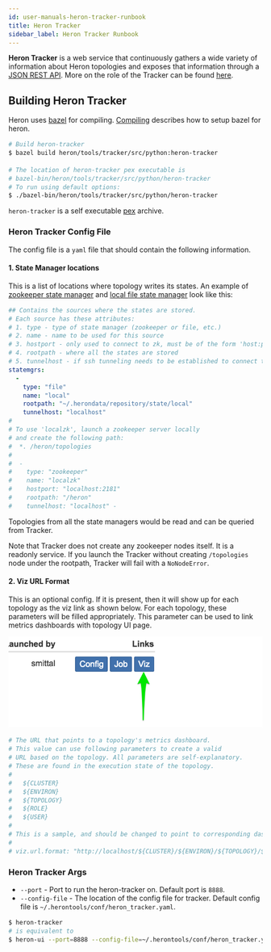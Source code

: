 ```yaml
---
id: user-manuals-heron-tracker-runbook
title: Heron Tracker
sidebar_label: Heron Tracker Runbook
---
```


**Heron Tracker** is a web service that continuously gathers a wide
variety of information about Heron topologies and exposes
that information through a [JSON REST API](../heron-tracker-api).
More on the role of the Tracker can be found
[here](../../concepts/architecture#heron-tracker).

## Building Heron Tracker

Heron uses [bazel](http://bazel.io/) for compiling.
[Compiling](../../developers/compiling/compiling) describes how to setup bazel
for heron.

```bash
# Build heron-tracker
$ bazel build heron/tools/tracker/src/python:heron-tracker

# The location of heron-tracker pex executable is
# bazel-bin/heron/tools/tracker/src/python/heron-tracker
# To run using default options:
$ ./bazel-bin/heron/tools/tracker/src/python/heron-tracker
```

`heron-tracker` is a self executable
[pex](https://pex.readthedocs.io/en/latest/whatispex.html) archive.

### Heron Tracker Config File

The config file is a `yaml` file that should contain the following information.

#### 1. State Manager locations

This is a list of locations where topology writes its states. An example of
[zookeeper state manager](../deployment/statemanagers/zookeeper) and
[local file state manager](../deployment/statemanagers/localfs) look like this:

```yaml
## Contains the sources where the states are stored.
# Each source has these attributes:
# 1. type - type of state manager (zookeeper or file, etc.)
# 2. name - name to be used for this source
# 3. hostport - only used to connect to zk, must be of the form 'host:port'
# 4. rootpath - where all the states are stored
# 5. tunnelhost - if ssh tunneling needs to be established to connect to it
statemgrs:
  -
    type: "file"
    name: "local"
    rootpath: "~/.herondata/repository/state/local"
    tunnelhost: "localhost"
#
# To use 'localzk', launch a zookeeper server locally
# and create the following path:
#  *. /heron/topologies
#
#  -
#    type: "zookeeper"
#    name: "localzk"
#    hostport: "localhost:2181"
#    rootpath: "/heron"
#    tunnelhost: "localhost" -
```

Topologies from all the state managers would be read and can be queried from
Tracker.

Note that Tracker does not create any zookeeper nodes itself. It is a readonly
service. If you launch the Tracker without creating `/topologies` node under the
rootpath, Tracker will fail with a `NoNodeError`.

#### 2. Viz URL Format

This is an optional config. If it is present, then it will show up for each
topology as the viz link as shown below. For each topology, these parameters
will be filled appropriately. This parameter can be used to link metrics
dashboards with topology UI page.

![Viz Link](assets/viz-link.png)

```yaml
# The URL that points to a topology's metrics dashboard.
# This value can use following parameters to create a valid
# URL based on the topology. All parameters are self-explanatory.
# These are found in the execution state of the topology.
#
#   ${CLUSTER}
#   ${ENVIRON}
#   ${TOPOLOGY}
#   ${ROLE}
#   ${USER}
#
# This is a sample, and should be changed to point to corresponding dashboard.
#
# viz.url.format: "http://localhost/${CLUSTER}/${ENVIRON}/${TOPOLOGY}/${ROLE}/${USER}"
```

### Heron Tracker Args

* `--port` - Port to run the heron-tracker on. Default port is `8888`.
* `--config-file` - The location of the config file for tracker. Default config
  file is `~/.herontools/conf/heron_tracker.yaml`.

```bash
$ heron-tracker
# is equivalent to
$ heron-ui --port=8888 --config-file=~/.herontools/conf/heron_tracker.yaml
```
